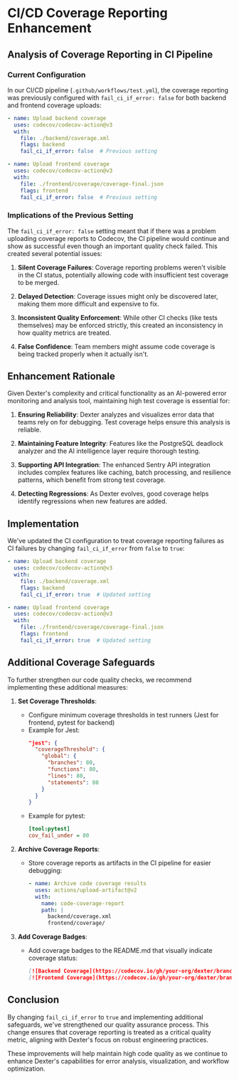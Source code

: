 # CI/CD Coverage Reporting Enhancement

## Analysis of Coverage Reporting in CI Pipeline

### Current Configuration

In our CI/CD pipeline (`.github/workflows/test.yml`), the coverage reporting was previously configured with `fail_ci_if_error: false` for both backend and frontend coverage uploads:

```yaml
- name: Upload backend coverage
  uses: codecov/codecov-action@v3
  with:
    file: ./backend/coverage.xml
    flags: backend
    fail_ci_if_error: false  # Previous setting

- name: Upload frontend coverage
  uses: codecov/codecov-action@v3
  with:
    file: ./frontend/coverage/coverage-final.json
    flags: frontend
    fail_ci_if_error: false  # Previous setting
```

### Implications of the Previous Setting

The `fail_ci_if_error: false` setting meant that if there was a problem uploading coverage reports to Codecov, the CI pipeline would continue and show as successful even though an important quality check failed. This created several potential issues:

1. **Silent Coverage Failures**: Coverage reporting problems weren't visible in the CI status, potentially allowing code with insufficient test coverage to be merged.

2. **Delayed Detection**: Coverage issues might only be discovered later, making them more difficult and expensive to fix.

3. **Inconsistent Quality Enforcement**: While other CI checks (like tests themselves) may be enforced strictly, this created an inconsistency in how quality metrics are treated.

4. **False Confidence**: Team members might assume code coverage is being tracked properly when it actually isn't.

## Enhancement Rationale

Given Dexter's complexity and critical functionality as an AI-powered error monitoring and analysis tool, maintaining high test coverage is essential for:

1. **Ensuring Reliability**: Dexter analyzes and visualizes error data that teams rely on for debugging. Test coverage helps ensure this analysis is reliable.

2. **Maintaining Feature Integrity**: Features like the PostgreSQL deadlock analyzer and the AI intelligence layer require thorough testing.

3. **Supporting API Integration**: The enhanced Sentry API integration includes complex features like caching, batch processing, and resilience patterns, which benefit from strong test coverage.

4. **Detecting Regressions**: As Dexter evolves, good coverage helps identify regressions when new features are added.

## Implementation

We've updated the CI configuration to treat coverage reporting failures as CI failures by changing `fail_ci_if_error` from `false` to `true`:

```yaml
- name: Upload backend coverage
  uses: codecov/codecov-action@v3
  with:
    file: ./backend/coverage.xml
    flags: backend
    fail_ci_if_error: true  # Updated setting

- name: Upload frontend coverage
  uses: codecov/codecov-action@v3
  with:
    file: ./frontend/coverage/coverage-final.json
    flags: frontend
    fail_ci_if_error: true  # Updated setting
```

## Additional Coverage Safeguards

To further strengthen our code quality checks, we recommend implementing these additional measures:

1. **Set Coverage Thresholds**:
   - Configure minimum coverage thresholds in test runners (Jest for frontend, pytest for backend)
   - Example for Jest: 
     ```json
     "jest": {
       "coverageThreshold": {
         "global": {
           "branches": 80,
           "functions": 80,
           "lines": 80,
           "statements": 80
         }
       }
     }
     ```
   - Example for pytest:
     ```ini
     [tool:pytest]
     cov_fail_under = 80
     ```

2. **Archive Coverage Reports**:
   - Store coverage reports as artifacts in the CI pipeline for easier debugging:
     ```yaml
     - name: Archive code coverage results
       uses: actions/upload-artifact@v2
       with:
         name: code-coverage-report
         path: |
           backend/coverage.xml
           frontend/coverage/
     ```

3. **Add Coverage Badges**:
   - Add coverage badges to the README.md that visually indicate coverage status:
     ```markdown
     [![Backend Coverage](https://codecov.io/gh/your-org/dexter/branch/main/graph/badge.svg?flag=backend)](https://codecov.io/gh/your-org/dexter)
     [![Frontend Coverage](https://codecov.io/gh/your-org/dexter/branch/main/graph/badge.svg?flag=frontend)](https://codecov.io/gh/your-org/dexter)
     ```

## Conclusion

By changing `fail_ci_if_error` to `true` and implementing additional safeguards, we've strengthened our quality assurance process. This change ensures that coverage reporting is treated as a critical quality metric, aligning with Dexter's focus on robust engineering practices.

These improvements will help maintain high code quality as we continue to enhance Dexter's capabilities for error analysis, visualization, and workflow optimization.
